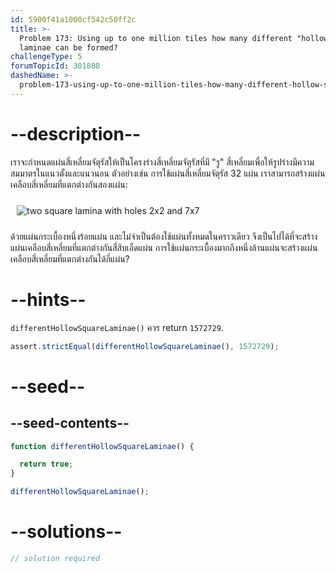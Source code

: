 ```yaml
---
id: 5900f41a1000cf542c50ff2c
title: >-
  Problem 173: Using up to one million tiles how many different "hollow" square
  laminae can be formed?
challengeType: 5
forumTopicId: 301808
dashedName: >-
  problem-173-using-up-to-one-million-tiles-how-many-different-hollow-square-laminae-can-be-formed
---
```


# --description--

เราจะกำหนดแผ่นสี่เหลี่ยมจัตุรัสให้เป็นโครงร่างสี่เหลี่ยมจัตุรัสที่มี "รู" สี่เหลี่ยมเพื่อให้รูปร่างมีความสมมาตรในแนวตั้งและแนวนอน ตัวอย่างเช่น การใช้แผ่นสี่เหลี่ยมจัตุรัส 32 แผ่น เราสามารถสร้างแผ่นเคลือบสี่เหลี่ยมที่แตกต่างกันสองแผ่น:

<img class="img-responsive center-block" alt="two square lamina with holes 2x2 and 7x7" src="https://cdn.freecodecamp.org/curriculum/project-euler/using-up-to-one-million-tiles-how-many-different-hollow-square-laminae-can-be-formed.gif" style="background-color: white; padding: 10px;">

ด้วยแผ่นกระเบื้องหนึ่งร้อยแผ่น และไม่จำเป็นต้องใช้แผ่นทั้งหมดในคราวเดียว จึงเป็นไปได้ที่จะสร้างแผ่นเคลือบสี่เหลี่ยมที่แตกต่างกันสี่สิบเอ็ดแผ่น การใช้แผ่นกระเบื้องมากถึงหนึ่งล้านแผ่นจะสร้างแผ่นเคลือบสี่เหลี่ยมที่แตกต่างกันได้กี่แผ่น?

# --hints--

`differentHollowSquareLaminae()` ควร return `1572729`.

```js
assert.strictEqual(differentHollowSquareLaminae(), 1572729);
```

# --seed--

## --seed-contents--

```js
function differentHollowSquareLaminae() {

  return true;
}

differentHollowSquareLaminae();
```

# --solutions--

```js
// solution required
```
